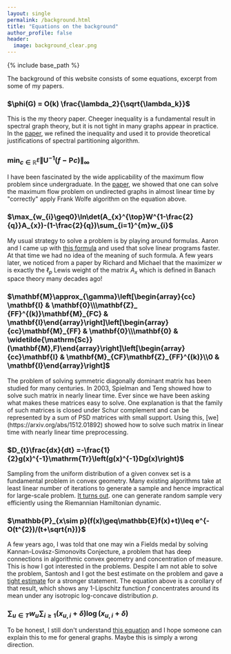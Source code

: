 ```yaml
---
layout: single
permalink: /background.html
title: "Equations on the background"
author_profile: false
header:
  image: background_clear.png
---
```


{% include base_path %}

The background of this website consists of some equations, excerpt from some of my papers.

### $\phi(G) = O(k) \frac{\lambda_2}{\sqrt{\lambda_k}}$
This is the my theory paper. Cheeger inequality is a fundamental result in spectral graph theory, but it is not tight in many graphs appear in practice. In the [paper](https://arxiv.org/abs/1301.5584), we refined the inequality and used it to provide theoretical justifications of spectral partitioning algorithm.

### $\min_{c\in\mathbb{R}^{E}}\|\mathbf{U}^{-1}(f-\mathbf{P}c)\|_{\infty}$
I have been fascinated by the wide applicability of the maximum flow problem since undergraduate. In the [paper](https://arxiv.org/abs/1301.5584), we showed that one can solve the maximum flow problem on undirected graphs in almost linear time by "correctly" apply Frank Wolfe algorithm on the equation above.

### $\max_{w_{i}\geq0}\ln\det(A_{x}^{\top}W^{1-\frac{2}{q}}A_{x})-(1-\frac{2}{q})\sum_{i=1}^{m}w_{i}$
My usual strategy to solve a problem is by playing around formulas. Aaron and I came up with [this formula](https://arxiv.org/abs/1301.5584) and used that solve linear programs faster. At that time we had no idea of the meaning of such formula. A few years later, we noticed from a paper by Richard and Michael that the maximizer $w$ is exactly the $\ell_p$ Lewis weight of the matrix $A_x$ which is defined in Banach space theory many decades ago!

<h3> $\mathbf{M}\approx_{\gamma}\left[\begin{array}{cc} \mathbf{I} & \mathbf{0}\\\mathbf{Z}_
  {FF}^{(k)}\mathbf{M}_{FC} & \mathbf{I}\end{array}\right]\left[\begin{array}{cc}\mathbf{M}_{FF} & \mathbf{0}\\\mathbf{0} & \widetilde{\mathrm{Sc}}(\mathbf{M},F)\end{array}\right]\left[\begin{array}{cc}\mathbf{I} & \mathbf{M}_{CF}\mathbf{Z}_{FF}^{(k)}\\0 & \mathbf{I}\end{array}\right]$</h3>
The problem of solving symmetric diagonally dominant matrix has been studied for many centuries. In 2003, Spielman and Teng showed how to solve such matrix in nearly linear time. Ever since we have been asking what makes these matrices easy to solve. One explanation is  that the family of such matrices is closed under Schur complement and can be represented by a sum of PSD matrices with small support. Using this, [we](https://arxiv.org/abs/1512.01892) showed how to solve such matrix in linear time with nearly linear time preprocessing.

### $D_{t}\frac{dx}{dt} =-\frac{1}{2}g(x)^{-1}\mathrm{Tr}\left(g(x)^{-1}Dg(x)\right)$
Sampling from the uniform distribution of a given convex set is a fundamental problem in convex geometry. Many existing algorithms take at least linear number of iterations to generate a sample and hence impractical for large-scale problem. [It turns out](https://arxiv.org/abs/1710.06261). one can generate random sample very efficiently using the Riemannian Hamiltonian dynamic.

### $\mathbb{P}_{x\sim p}(f(x)\geq\mathbb{E}f(x)+t)\leq e^{-O(t^{2})/(t+\sqrt{n})}$
A few years ago, I was told that one may win a Fields medal by solving Kannan-Lovász-Simonovits Conjecture, a problem that has deep connections in algorithmic convex geometry and concentration of measure. This is how I got interested in the problems. Despite I am not able to solve the problem, Santosh and I got the best estimate on the problem and gave a [tight estimate](https://arxiv.org/abs/1712.01791) for a stronger statement. The equation above is a corollary of that result, which shows any 1-Lipschitz function $f$ concentrates around its mean under any isotropic log-concave distribution $p$.


### $\sum_{u\in T}w_{u}\sum_{i\geq1}(x_{u,i}+\delta)\log(x_{u,i}+\delta)$
To be honest, I still don't understand [this equation](https://arxiv.org/abs/1711.01085) and I hope someone can explain this to me for general graphs. Maybe this is simply a wrong direction.
